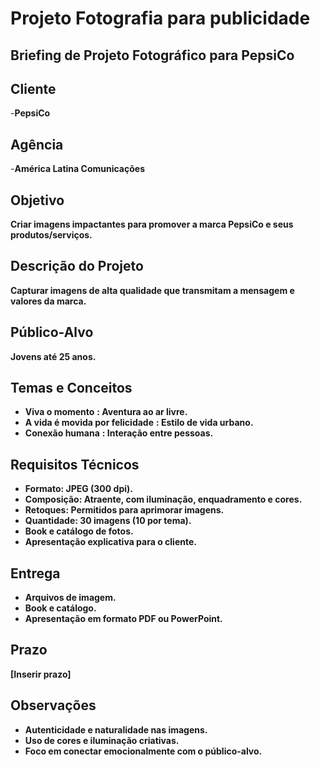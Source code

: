 # **Projeto Fotografia para publicidade**

## Briefing de Projeto Fotográfico para PepsiCo

## Cliente

-**PepsiCo**

## Agência

-**América Latina Comunicações**

## Objetivo

**Criar imagens impactantes para promover a marca PepsiCo e seus produtos/serviços.**

## Descrição do Projeto

**Capturar imagens de alta qualidade que transmitam a mensagem e valores da marca.**

## Público-Alvo

**Jovens até 25 anos.**

## Temas e Conceitos

* **Viva o momento** **: Aventura ao ar livre.**
* **A vida é movida por felicidade** **: Estilo de vida urbano.**
* **Conexão humana** **: Interação entre pessoas.**

## Requisitos Técnicos

* **Formato: JPEG (300 dpi).**
* **Composição: Atraente, com iluminação, enquadramento e cores.**
* **Retoques: Permitidos para aprimorar imagens.**
* **Quantidade: 30 imagens (10 por tema).**
* **Book e catálogo de fotos.**
* **Apresentação explicativa para o cliente.**

## Entrega

* **Arquivos de imagem.**
* **Book e catálogo.**
* **Apresentação em formato PDF ou PowerPoint.**

## Prazo

**[Inserir prazo]**

## Observações

* **Autenticidade e naturalidade nas imagens.**
* **Uso de cores e iluminação criativas.**
* **Foco em conectar emocionalmente com o público-alvo.**
